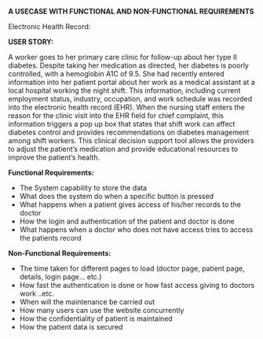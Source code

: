 ﻿

**A USECASE WITH FUNCTIONAL AND NON-FUNCTIONAL REQUIREMENTS**

Electronic Health Record:

**USER STORY:**

A worker goes to her primary care clinic for follow-up about her type II diabetes. Despite taking her medication as directed, her diabetes is poorly controlled, with a hemoglobin A1C of 9.5. She had recently entered information into her patient portal about her work as a medical assistant at a local hospital working the night shift. This information, including current employment status, industry, occupation, and work schedule was recorded into the electronic health record (EHR). When the nursing staff enters the reason for the clinic visit into the EHR field for chief complaint, this information triggers a pop up box that states that shift work can affect diabetes control and provides recommendations on diabetes management among shift workers. This clinical decision support tool allows the providers to adjust the patient’s medication and provide educational resources to improve the patient’s health.

**Functional Requirements:**

- The System capability to store the data
- What does the system do when a specific button is pressed
- What happens when a patient gives access of his/her records to the doctor
- How the login and authentication of the patient and doctor is done
- What happens when a doctor who does not have access tries to access the patients record

**Non-Functional Requirements:**

- The time taken for different pages to load (doctor page, patient page, details, login page… etc.)
- How fast the authentication is done or how fast access giving to doctors work ..etc.
- When will the maintenance be carried out
- How many users can use the website concurrently
- How the confidentiality of patient is maintained
- How the patient data is secured

